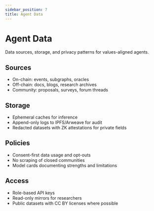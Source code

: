 ```yaml
---
sidebar_position: 7
title: Agent Data
---
```


# Agent Data

Data sources, storage, and privacy patterns for values-aligned agents.

## Sources

- On-chain: events, subgraphs, oracles
- Off-chain: docs, blogs, research archives
- Community: proposals, surveys, forum threads

## Storage

- Ephemeral caches for inference
- Append-only logs to IPFS/Arweave for audit
- Redacted datasets with ZK attestations for private fields

## Policies

- Consent-first data usage and opt-outs
- No scraping of closed communities
- Model cards documenting strengths and limitations

## Access

- Role-based API keys
- Read-only mirrors for researchers
- Public datasets with CC BY licenses where possible

